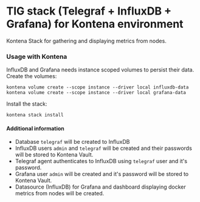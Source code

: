 # TIG stack (Telegraf + InfluxDB + Grafana) for Kontena environment
Kontena Stack for gathering and displaying metrics from nodes.

### Usage with Kontena
InfluxDB and Grafana needs instance scoped volumes to persist their data. Create the volumes:
```
kontena volume create --scope instance --driver local influxdb-data
kontena volume create --scope instance --driver local grafana-data
```
Install the stack:
```
kontena stack install
```

#### Additional information
- Database `telegraf` will be created to InfluxDB
- InfluxDB users `admin` and `telegraf` will be created and their passwords will be stored to Kontena Vault.
- Telegraf agent authenticates to InfluxDB using `telegraf` user and it's password.
- Grafana user `admin` will be created and it's password will be stored to Kontena Vault.
- Datasource (InfluxDB) for Grafana and dashboard displaying docker metrics from nodes will be created.
